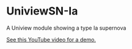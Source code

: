 # UniviewSN-Ia
A Uniview module showing a type Ia supernova

[See this YouTube video for a demo.](https://www.youtube.com/watch?v=tYx8b7YfeTQ)

